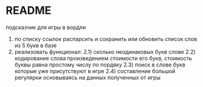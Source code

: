 # README
подсказчик для игры в вордли
  1) по списку ссылок распарсить и сохранить или обновить список слов из 5 букв в базе
  2) реализовать функционал:
    2.1) сколько неодинаковых букв слове
    2.2) кодирование слова произведением стоимости его букв, стоимость буквы равна простому числу по пордяку
    2.3) поиск в слове букв которые уже присутствуют в игре
    2.4) составление большой регулярки основываясь на данных полученных от игры
